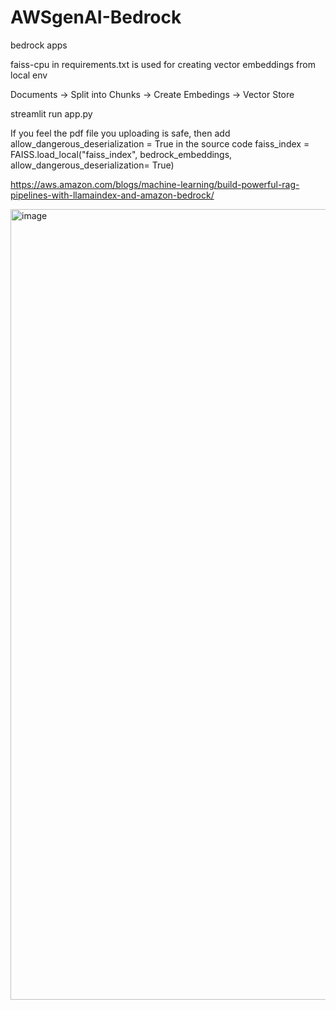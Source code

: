 # AWSgenAI-Bedrock
bedrock apps

faiss-cpu in requirements.txt is used for creating vector embeddings from local env

Documents -> Split into Chunks -> Create Embedings -> Vector Store

streamlit run app.py

If you feel the pdf file you uploading is safe, then add allow_dangerous_deserialization = True in the source code
faiss_index = FAISS.load_local("faiss_index", bedrock_embeddings, allow_dangerous_deserialization= True)

https://aws.amazon.com/blogs/machine-learning/build-powerful-rag-pipelines-with-llamaindex-and-amazon-bedrock/

<img width="1400" height="1265" alt="image" src="https://github.com/user-attachments/assets/527b2611-75fd-4f25-a0ca-bf1f4a3f0ceb" />
